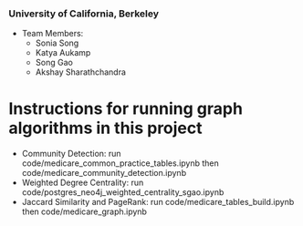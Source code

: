 ### University of California, Berkeley
* Team Members:
    * Sonia Song
    * Katya Aukamp
    * Song Gao
    * Akshay Sharathchandra
   

# Instructions for running graph algorithms in this project
* Community Detection: run code/medicare_common_practice_tables.ipynb then code/medicare_community_detection.ipynb
* Weighted Degree Centrality: run code/postgres_neo4j_weighted_centrality_sgao.ipynb
* Jaccard Similarity and PageRank: run code/medicare_tables_build.ipynb then code/medicare_graph.ipynb
